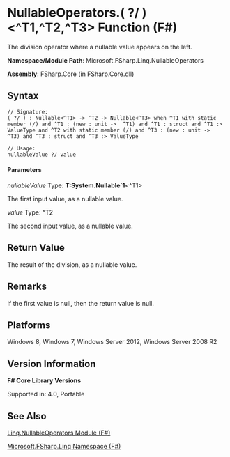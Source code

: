 # NullableOperators.( ?/ )<^T1,^T2,^T3> Function (F#)

The division operator where a nullable value appears on the left.

**Namespace/Module Path**: Microsoft.FSharp.Linq.NullableOperators

**Assembly**: FSharp.Core (in FSharp.Core.dll)


## Syntax

```
// Signature:
( ?/ ) : Nullable<^T1> -> ^T2 -> Nullable<^T3> when ^T1 with static member (/) and ^T1 : (new : unit ->  ^T1) and ^T1 : struct and ^T1 :> ValueType and ^T2 with static member (/) and ^T3 : (new : unit ->  ^T3) and ^T3 : struct and ^T3 :> ValueType

// Usage:
nullableValue ?/ value
```

#### Parameters
*nullableValue*
Type: **T:System.Nullable&#96;1**&lt;^T1&gt;


The first input value, as a nullable value.


*value*
Type: ^T2


The second input value, as a nullable value.




## Return Value
The result of the division, as a nullable value.


## Remarks
If the first value is null, then the return value is null.


## Platforms
Windows 8, Windows 7, Windows Server 2012, Windows Server 2008 R2


## Version Information
**F# Core Library Versions**

Supported in: 4.0, Portable




## See Also
[Linq.NullableOperators Module &#40;F&#35;&#41;](Linq.NullableOperators+Module+%28FSharp%29.md)

[Microsoft.FSharp.Linq Namespace &#40;F&#35;&#41;](Microsoft.FSharp.Linq+Namespace+%28FSharp%29.md)

